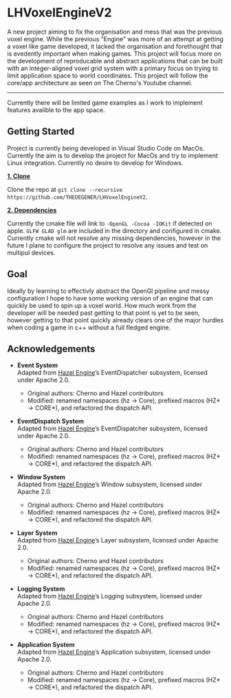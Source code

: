 # LHVoxelEngineV2

A new project aiming to fix the organisation and mess that was the previous voxel engine. While the previous "Engine" was more of an
attempt at getting a voxel like game developed, it lacked the organisation and forethought that is evedently important when making games.
This project will focus more on the development of reproducable and abstract applications that can be built with an integer-aligned voxel grid system
with a primary focus on trying to limit application space to world coordinates. This project will follow the core/app architecture as seen on The Cherno's
Youtube channel.

---

Currently there will be limited game examples as I work to implement features avalible to the app space.

## Getting Started

Project is currently being developed in Visual Studio Code on MacOs.
Currently the aim is to develop the project for MacOs and try to implement Linux integration.
Currently no desire to develop for Windows.

<ins>**1. Clone**</ins>

Clone the repo at `git clone --recursive https://github.com/THEDEGENER/LHVoxelEngineV2`.

<ins>**2. Dependencies**</ins>

Currently the cmake file will link to `-OpenGL -Cocoa -IOKit` if detected on apple. `GLFW GLAD glm` are included in the directory and configured in cmake. Currently cmake will not resolve any missing dependencies, however in the future I plane to configure the project to resolve any issues and test on multipul devices.

## Goal

Ideally by learning to effectivly abstract the OpenGl pipeline and messy configuration I hope to have some working version of an engine that can quickly be used to spin up a voxel world. How much work from the developer will be needed past getting to that point is yet to be seen, however getting to that point quickly already clears one of the major hurdles when coding a game in c++ without a full fledged engine.

## Acknowledgements

- **Event System**  
  Adapted from [Hazel Engine](https://github.com/TheCherno/Hazel)’s EventDispatcher subsystem, licensed under Apache 2.0.

  - Original authors: Cherno and Hazel contributors
  - Modified: renamed namespaces (hz → Core), prefixed macros (HZ* → CORE*), and refactored the dispatch API.

- **EventDispatch System**  
   Adapted from [Hazel Engine](https://github.com/TheCherno/Hazel)’s EventDispatcher subsystem, licensed under Apache 2.0.

  - Original authors: Cherno and Hazel contributors
  - Modified: renamed namespaces (hz → Core), prefixed macros (HZ* → CORE*), and refactored the dispatch API.

- **Window System**  
  Adapted from [Hazel Engine](https://github.com/TheCherno/Hazel)’s Window subsystem, licensed under Apache 2.0.

  - Original authors: Cherno and Hazel contributors
  - Modified: renamed namespaces (hz → Core), prefixed macros (HZ* → CORE*), and refactored the dispatch API.

- **Layer System**  
  Adapted from [Hazel Engine](https://github.com/TheCherno/Hazel)’s Layer subsystem, licensed under Apache 2.0.

  - Original authors: Cherno and Hazel contributors
  - Modified: renamed namespaces (hz → Core), prefixed macros (HZ* → CORE*), and refactored the dispatch API.

- **Logging System**  
  Adapted from [Hazel Engine](https://github.com/TheCherno/Hazel)’s Logging subsystem, licensed under Apache 2.0.

  - Original authors: Cherno and Hazel contributors
  - Modified: renamed namespaces (hz → Core), prefixed macros (HZ* → CORE*), and refactored the dispatch API.

- **Application System**  
  Adapted from [Hazel Engine](https://github.com/TheCherno/Hazel)’s Application subsystem, licensed under Apache 2.0.
  - Original authors: Cherno and Hazel contributors
  - Modified: renamed namespaces (hz → Core), prefixed macros (HZ* → CORE*), and refactored the dispatch API.
